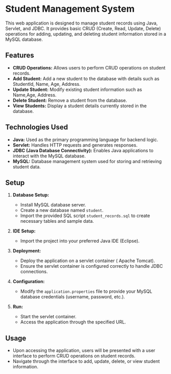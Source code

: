 # Student Management System

This web application is designed to manage student records using Java, Servlet, and JDBC. It provides basic CRUD (Create, Read, Update, Delete) operations for adding, updating, and deleting student information stored in a MySQL database.

## Features

- **CRUD Operations:** Allows users to perform CRUD operations on student records.
- **Add Student:** Add a new student to the database with details such as StudentId, Name, Age, Address.
- **Update Student:** Modify existing student information such as Name,Age, Address.
- **Delete Student:** Remove a student from the database.
- **View Students:** Display a student details currently stored in the database.

## Technologies Used

- **Java:** Used as the primary programming language for backend logic.
- **Servlet:** Handles HTTP requests and generates responses.
- **JDBC (Java Database Connectivity):** Enables Java applications to interact with the MySQL database.
- **MySQL:** Database management system used for storing and retrieving student data.

## Setup

1. **Database Setup:**
   - Install MySQL database server.
   - Create a new database named `student`.
   - Import the provided SQL script `student_records.sql` to create necessary tables and sample data.

2. **IDE Setup:**
   - Import the project into your preferred Java IDE (Eclipse).

3. **Deployment:**
   - Deploy the application on a servlet container ( Apache Tomcat).
   - Ensure the servlet container is configured correctly to handle JDBC connections.

4. **Configuration:**
   - Modify the `application.properties` file to provide your MySQL database credentials (username, password, etc.).

5. **Run:**
   - Start the servlet container.
   - Access the application through the specified URL.

## Usage

- Upon accessing the application, users will be presented with a user interface to perform CRUD operations on student records.
- Navigate through the interface to add, update, delete, or view student information.
